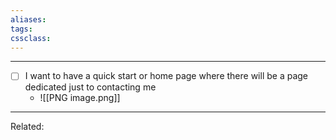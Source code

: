 ```yaml
---
aliases:
tags: 
cssclass:
---
```

---

- [ ] I want to have a quick start or home page where there will be a page dedicated just to contacting me
	- ![[PNG image.png]]

---
Related:



